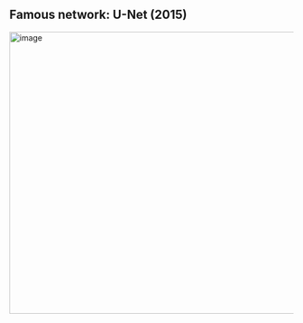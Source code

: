 ## Famous network: U-Net (2015)
<img width="1000" height="500" alt="image" src="https://github.com/user-attachments/assets/00b53895-4271-48df-abc5-f39e671ec419" />
